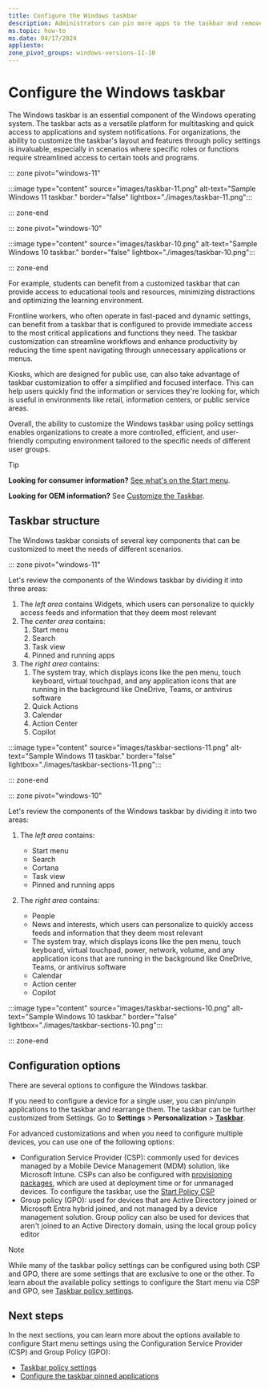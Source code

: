```yaml
---
title: Configure the Windows taskbar
description: Administrators can pin more apps to the taskbar and remove default pinned apps from the taskbar by adding a section to a layout modification XML file.
ms.topic: how-to
ms.date: 04/17/2024
appliesto:
zone_pivot_groups: windows-versions-11-10
---
```


# Configure the Windows taskbar

The Windows taskbar is an essential component of the Windows operating system. The taskbar acts as a versatile platform for multitasking and quick access to applications and system notifications. For organizations, the ability to customize the taskbar's layout and features through policy settings is invaluable, especially in scenarios where specific roles or functions require streamlined access to certain tools and programs.

::: zone pivot="windows-11"

:::image type="content" source="images/taskbar-11.png" alt-text="Sample Windows 11 taskbar." border="false" lightbox="./images/taskbar-11.png":::

::: zone-end

::: zone pivot="windows-10"

:::image type="content" source="images/taskbar-10.png" alt-text="Sample Windows 10 taskbar." border="false" lightbox="./images/taskbar-10.png":::

::: zone-end

For example, students can benefit from a customized taskbar that can provide access to educational tools and resources, minimizing distractions and optimizing the learning environment.

Frontline workers, who often operate in fast-paced and dynamic settings, can benefit from a taskbar that is configured to provide immediate access to the most critical applications and functions they need. The taskbar customization can streamline workflows and enhance productivity by reducing the time spent navigating through unnecessary applications or menus.

Kiosks, which are designed for public use, can also take advantage of taskbar customization to offer a simplified and focused interface. This can help users quickly find the information or services they're looking for, which is useful in environments like retail, information centers, or public service areas.

Overall, the ability to customize the Windows taskbar using policy settings enables organizations to create a more controlled, efficient, and user-friendly computing environment tailored to the specific needs of different user groups.

> [!TIP]
> **Looking for consumer information?** [See what's on the Start menu](https://support.microsoft.com/help/17195/windows-10-see-whats-on-the-menu).
>
> **Looking for OEM information?** See [Customize the Taskbar](/windows-hardware/customize/desktop/customize-the-windows-11-taskbar).

## Taskbar structure

The Windows taskbar consists of several key components that can be customized to meet the needs of different scenarios.

::: zone pivot="windows-11"

Let's review the components of the Windows taskbar by dividing it into three areas:

1. The *left area* contains Widgets, which users can personalize to quickly access feeds and information that they deem most relevant
1. The *center area* contains:
    1. Start menu
    1. Search
    1. Task view
    1. Pinned and running apps
1. The *right area* contains:
    1. The system tray, which displays icons like the pen menu, touch keyboard, virtual touchpad, and any application icons that are running in the background like OneDrive, Teams, or antivirus software
    1. Quick Actions
    1. Calendar
    1. Action Center
    1. Copilot

:::image type="content" source="images/taskbar-sections-11.png" alt-text="Sample Windows 11 taskbar." border="false" lightbox="./images/taskbar-sections-11.png":::

::: zone-end

::: zone pivot="windows-10"

Let's review the components of the Windows taskbar by dividing it into two areas:

1. The *left area* contains:
    - Start menu
    - Search
    - Cortana
    - Task view
    - Pinned and running apps

1. The *right area* contains:
    - People
    - News and interests, which users can personalize to quickly access feeds and information that they deem most relevant
    - The system tray, which displays icons like the pen menu, touch keyboard, virtual touchpad, power, network, volume, and any application icons that are running in the background like OneDrive, Teams, or antivirus software
    - Calendar
    - Action center
    - Copilot

:::image type="content" source="images/taskbar-sections-10.png" alt-text="Sample Windows 10 taskbar." border="false" lightbox="./images/taskbar-sections-10.png":::

::: zone-end

## Configuration options

There are several options to configure the Windows taskbar.

If you need to configure a device for a single user, you can pin/unpin applications to the taskbar and rearrange them. The taskbar can be further customized from Settings. Go to **Settings** > **Personalization** > **[Taskbar](ms-settings:taskbar)**.

For advanced customizations and when you need to configure multiple devices, you can use one of the following options:

- Configuration Service Provider (CSP): commonly used for devices managed by a Mobile Device Management (MDM) solution, like Microsoft Intune. CSPs can also be configured with [provisioning packages](../provisioning-packages/how-it-pros-can-use-configuration-service-providers.md#csps-in-windows-configuration-designer), which are used at deployment time or for unmanaged devices. To configure the taskbar, use the [Start Policy CSP][WIN-1]
- Group policy (GPO): used for devices that are Active Directory joined or Microsoft Entra hybrid joined, and not managed by a device management solution. Group policy can also be used for devices that aren't joined to an Active Directory domain, using the local group policy editor

> [!NOTE]
> While many of the taskbar policy settings can be configured using both CSP and GPO, there are some settings that are exclusive to one or the other. To learn about the available policy settings to configure the Start menu via CSP and GPO, see [Taskbar policy settings](policy-settings.md).

## Next steps

In the next sections, you can learn more about the options available to configure Start menu settings using the Configuration Service Provider (CSP) and Group Policy (GPO):

- [Taskbar policy settings](policy-settings.md)
- [Configure the taskbar pinned applications](pinned-apps.md)

<!--links-->

[WIN-1]: /windows/client-management/mdm/policy-csp-start
